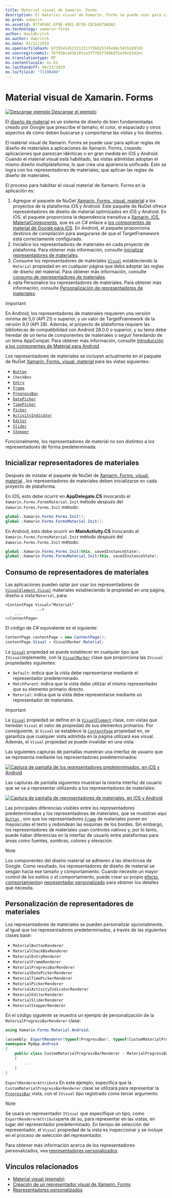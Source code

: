 ```yaml
---
title: Material visual de Xamarin. Forms
description: El material visual de Xamarin. Forms se puede usar para crear aplicaciones de Xamarin. Forms que parezcan idénticas o en gran medida en iOS y Android.
ms.prod: xamarin
ms.assetid: B774F68C-EF9E-49E1-B738-CDC64879ADA2
ms.technology: xamarin-forms
author: davidbritch
ms.author: dabritch
ms.date: 03/12/2019
ms.openlocfilehash: b735541d51321231775b025745e68c54552697d3
ms.sourcegitcommit: 76f930ce63b193ca3f7f85f768b031e59cb342ec
ms.translationtype: MT
ms.contentlocale: es-ES
ms.lasthandoff: 09/23/2019
ms.locfileid: "71198496"
---
```

# <a name="xamarinforms-material-visual"></a>Material visual de Xamarin. Forms

[![Descargar ejemplo](~/media/shared/download.png) Descargar el ejemplo](https://docs.microsoft.com/samples/xamarin/xamarin-forms-samples/userinterface-visualdemos)

El [diseño de material](https://material.io) es un sistema de diseño de bien fundamentadas creado por Google que prescribe el tamaño, el color, el espaciado y otros aspectos de cómo deben buscarse y comportarse las vistas y los diseños.

El material visual de Xamarin. Forms se puede usar para aplicar reglas de diseño de materiales a aplicaciones de Xamarin. Forms, creando aplicaciones que parezcan idénticas o en gran medida en iOS y Android. Cuando el material visual está habilitado, las vistas admitidas adoptan el mismo diseño multiplataforma, lo que crea una apariencia unificada. Esto se logra con los representadores de materiales, que aplican las reglas de diseño de materiales.

El proceso para habilitar el visual material de Xamarin. Forms en la aplicación es:

1. Agregue el paquete de NuGet [Xamarin. Forms. visual. material](https://www.nuget.org/packages/Xamarin.Forms.Visual.Material/) a los proyectos de la plataforma iOS y Android. Este paquete de NuGet ofrece representadores de diseño de material optimizados en iOS y Android. En iOS, el paquete proporciona la dependencia transitiva a [Xamarin. iOS. MaterialComponents](https://www.nuget.org/packages/Xamarin.iOS.MaterialComponents), que es un C# enlace a [los componentes de material de Google para iOS](https://material.io/develop/ios/). En Android, el paquete proporciona destinos de compilación para asegurarse de que el TargetFramework está correctamente configurado.
1. Inicialice los representadores de materiales en cada proyecto de plataforma. Para obtener más información, consulte [inicializar representadores de materiales](#initialize-material-renderers).
1. Consume los representadores de materiales [`Visual`](xref:Xamarin.Forms.VisualElement.Visual) estableciendo la `Material` propiedad en en cualquier página que deba adoptar las reglas de diseño del material. Para obtener más información, consulte [consumo de representadores de materiales](#consume-material-renderers).
1. opta Personalice los representadores de materiales. Para obtener más información, consulte [Personalización de representadores de materiales](#customize-material-renderers).

> [!IMPORTANT]
> En Android, los representadores de materiales requieren una versión mínima de 5,0 (API 21) o superior, y un valor de TargetFramework de la versión 9,0 (API 28). Además, el proyecto de plataforma requiere las bibliotecas de compatibilidad con Android 28.0.0 o superior, y su tema debe heredar de un tema de componentes de materiales o seguir heredando de un tema AppCompat. Para obtener más información, consulte [Introducción a los componentes de Material para Android](https://github.com/material-components/material-components-android/blob/master/docs/getting-started.md).

Los representadores de materiales se incluyen actualmente en el paquete de NuGet [Xamarin. Forms. visual. material](https://www.nuget.org/packages/Xamarin.Forms.Visual.Material/) para las vistas siguientes:

- [`Button`](xref:Xamarin.Forms.Button)
- `CheckBox`
- [`Entry`](xref:Xamarin.Forms.Entry)
- [`Frame`](xref:Xamarin.Forms.Frame)
- [`ProgressBar`](xref:Xamarin.Forms.ProgressBar)
- [`DatePicker`](xref:Xamarin.Forms.DatePicker)
- [`TimePicker`](xref:Xamarin.Forms.TimePicker)
- [`Picker`](xref:Xamarin.Forms.Picker)
- [`ActivityIndicator`](xref:Xamarin.Forms.ActivityIndicator)
- [`Editor`](xref:Xamarin.Forms.Editor)
- [`Slider`](xref:Xamarin.Forms.Slider)
- [`Stepper`](xref:Xamarin.Forms.Stepper)

Funcionalmente, los representadores de material no son distintos a los representadores de forma predeterminada.

## <a name="initialize-material-renderers"></a>Inicializar representadores de materiales

Después de instalar el paquete de NuGet de [Xamarin. Forms. visual. material](https://www.nuget.org/packages/Xamarin.Forms.Visual.Material/) , los representadores de materiales deben inicializarse en cada proyecto de plataforma.

En iOS, esto debe ocurrir en **AppDelegate.CS** invocando el `Xamarin.Forms.FormsMaterial.Init` método *después* del `Xamarin.Forms.Forms.Init` método:

```csharp
global::Xamarin.Forms.Forms.Init();
global::Xamarin.Forms.FormsMaterial.Init();
```

En Android, esto debe ocurrir en **MainActivity.CS** invocando el `Xamarin.Forms.FormsMaterial.Init` método *después* del `Xamarin.Forms.Forms.Init` método:

```csharp
global::Xamarin.Forms.Forms.Init(this, savedInstanceState);
global::Xamarin.Forms.FormsMaterial.Init(this, savedInstanceState);
```

## <a name="consume-material-renderers"></a>Consumo de representadores de materiales

Las aplicaciones pueden optar por usar los representadores de [`VisualElement.Visual`](xref:Xamarin.Forms.VisualElement.Visual) materiales estableciendo la propiedad en una página, diseño o vista `Material`, para:

```xaml
<ContentPage Visual="Material"
             ...>
    ...
</ContentPage>
```

El código de C# equivalente es el siguiente:

```csharp
ContentPage contentPage = new ContentPage();
contentPage.Visual = VisualMarker.Material;
```

La [`Visual`](xref:Xamarin.Forms.VisualElement.Visual) propiedad se puede establecer en cualquier tipo que `IVisual`implemente, con la [`VisualMarker`](xref:Xamarin.Forms.VisualMarker) clase que proporciona las `IVisual` propiedades siguientes:

- `Default`: indica que la vista debe representarse mediante el representador predeterminado.
- `MatchParent`: indica que la vista debe utilizar el mismo representador que su elemento primario directo.
- `Material`: indica que la vista debe representarse mediante un representador de materiales.

> [!IMPORTANT]
> La [`Visual`](xref:Xamarin.Forms.VisualElement.Visual) propiedad se define en la [`VisualElement`](xref:Xamarin.Forms.VisualElement) clase, con vistas que heredan `Visual` el valor de propiedad de sus elementos primarios. Por consiguiente, si `Visual` se establece la [`ContentPage`](xref:Xamarin.Forms.ContentPage) propiedad en, se garantiza que cualquier vista admitida en la página utilizará ese visual. Además, el `Visual` propiedad se puede invalidar en una vista.

Las siguientes capturas de pantallas muestran una interfaz de usuario que se representa mediante los representadores predeterminados:

[![Captura de pantalla de los representadores predeterminados, en iOS y Android](material-visual-images/default-renderers.png "Vistas con representadores predeterminados")](material-visual-images/default-renderers-large.png#lightbox)

Las capturas de pantalla siguientes muestran la misma interfaz de usuario que se va a representar utilizando a los representadores de materiales:

[![Captura de pantalla de representadores de materiales, en iOS y Android](material-visual-images/material-renderers.png "Vistas con representadores de materiales")](material-visual-images/material-renderers-large.png#lightbox)

Las principales diferencias visibles entre los representadores predeterminados y los representadores de materiales, que se muestran aquí [`Button`](xref:Xamarin.Forms.Button) , son que los representadores [`Frame`](xref:Xamarin.Forms.Frame) de materiales ponen en mayúsculas el texto y redondean las esquinas de los bordes. Sin embargo, los representadores de materiales usan controles nativos y, por lo tanto, puede haber diferencias en la interfaz de usuario entre plataformas para áreas como fuentes, sombras, colores y elevación.

> [!NOTE]
> Los componentes del diseño material se adhieren a las directrices de Google. Como resultado, los representadores de diseño de material se sesgan hacia ese tamaño y comportamiento. Cuando necesite un mayor control de los estilos o el comportamiento, puede crear su propio [efecto](~/xamarin-forms/app-fundamentals/effects/index.md), [comportamiento](~/xamarin-forms/app-fundamentals/behaviors/index.md)o [representador personalizado](~/xamarin-forms/app-fundamentals/custom-renderer/index.md) para obtener los detalles que necesita.

## <a name="customize-material-renderers"></a>Personalización de representadores de materiales

Los representadores de materiales se pueden personalizar opcionalmente, al igual que los representadores predeterminados, a través de las siguientes clases base:

- `MaterialButtonRenderer`
- `MaterialCheckBoxRenderer`
- `MaterialEntryRenderer`
- `MaterialFrameRenderer`
- `MaterialProgressBarRenderer`
- `MaterialDatePickerRenderer`
- `MaterialTimePickerRenderer`
- `MaterialPickerRenderer`
- `MaterialActivityIndicatorRenderer`
- `MaterialEditorRenderer`
- `MaterialSliderRenderer`
- `MaterialStepperRenderer`

En el código siguiente se muestra un ejemplo de personalización de la `MaterialProgressBarRenderer` clase:

```csharp
using Xamarin.Forms.Material.Android;

[assembly: ExportRenderer(typeof(ProgressBar), typeof(CustomMaterialProgressBarRenderer), new[] { typeof(VisualMarker.MaterialVisual) })]
namespace MyApp.Android
{
    public class CustomMaterialProgressBarRenderer : MaterialProgressBarRenderer
    {
        ...
    }
}
```

`ExportRendererAttribute` En este ejemplo, especifica que la `CustomMaterialProgressBarRenderer` clase se utilizará para representar la [`ProgressBar`](xref:Xamarin.Forms.ProgressBar) vista, con el `IVisual` tipo registrado como tercer argumento.

> [!NOTE]
> Se usará un representador `IVisual` que especifique un tipo, como `ExportRendererAttribute`parte de su, para representar en las vistas, en lugar del representador predeterminado. En tiempo de selección del representador, el `Visual` propiedad de la vista es inspeccionar y se incluye en el proceso de selección del representador.

Para obtener más información acerca de los representadores personalizados, vea [representadores personalizados](~/xamarin-forms/app-fundamentals/custom-renderer/index.md).

## <a name="related-links"></a>Vínculos relacionados

- [Material visual (ejemplo)](https://docs.microsoft.com/samples/xamarin/xamarin-forms-samples/userinterface-visualdemos)
- [Creación de un representador visual de Xamarin. Forms](create.md)
- [Representadores personalizados](~/xamarin-forms/app-fundamentals/custom-renderer/index.md)
